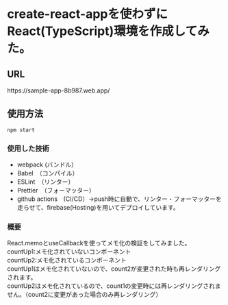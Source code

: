 # create-react-appを使わずにReact(TypeScript)環境を作成してみた。

<h2>URL</h2>
https://sample-app-8b987.web.app/

<h2>使用方法</h2>

```
npm start
```

<h3>使用した技術</h3>
<ul>
  <li>webpack (バンドル）</li>
  <li>Babel　（コンパイル）</li>
  <li>ESLint　（リンター）</li>
  <li>Prettier　（フォーマッター）</li>
  <li>github actions　(CI/CD）→push時に自動で、リンター・フォーマッターを走らせて、firebase(Hosting)を用いてデプロイしています。</li>
</ul>

<h3>概要</h3>
<p>
  React.memoとuseCallbackを使ってメモ化の検証をしてみました。</br>
  countUp1:メモ化されていないコンポーネント</br>
  countUp2:メモ化されているコンポーネント</br>
  countUp1はメモ化されていないので、count2が変更された時も再レンダリングされます。</br>
  countUp2はメモ化されているので、count1の変更時には再レンダリングされません。（count2に変更があった場合のみ再レンダリング）
</p>
